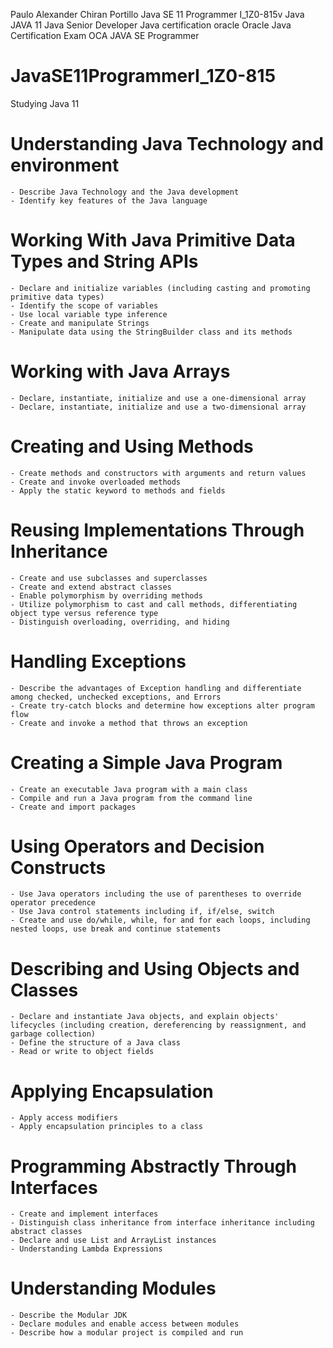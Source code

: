 Paulo Alexander Chiran Portillo 
Java SE 11 Programmer I_1Z0-815v
Java
JAVA 11
Java Senior Developer 
Java certification oracle
Oracle Java Certification Exam 
OCA 
JAVA SE Programmer



# JavaSE11ProgrammerI_1Z0-815
Studying Java 11

# Understanding Java Technology and environment
	- Describe Java Technology and the Java development
	- Identify key features of the Java language
	
# Working With Java Primitive Data Types and String APIs
	- Declare and initialize variables (including casting and promoting primitive data types)
	- Identify the scope of variables
	- Use local variable type inference
	- Create and manipulate Strings
	- Manipulate data using the StringBuilder class and its methods
# Working with Java Arrays
	- Declare, instantiate, initialize and use a one-dimensional array
	- Declare, instantiate, initialize and use a two-dimensional array
# Creating and Using Methods
	- Create methods and constructors with arguments and return values
	- Create and invoke overloaded methods
	- Apply the static keyword to methods and fields
# Reusing Implementations Through Inheritance
	- Create and use subclasses and superclasses
	- Create and extend abstract classes
	- Enable polymorphism by overriding methods
	- Utilize polymorphism to cast and call methods, differentiating object type versus reference type
	- Distinguish overloading, overriding, and hiding
# Handling Exceptions
	- Describe the advantages of Exception handling and differentiate among checked, unchecked exceptions, and Errors
	- Create try-catch blocks and determine how exceptions alter program flow
	- Create and invoke a method that throws an exception
# Creating a Simple Java Program
	- Create an executable Java program with a main class
	- Compile and run a Java program from the command line
	- Create and import packages
# Using Operators and Decision Constructs
	- Use Java operators including the use of parentheses to override operator precedence
	- Use Java control statements including if, if/else, switch
	- Create and use do/while, while, for and for each loops, including nested loops, use break and continue statements
# Describing and Using Objects and Classes
	- Declare and instantiate Java objects, and explain objects' lifecycles (including creation, dereferencing by reassignment, and garbage collection)
	- Define the structure of a Java class
	- Read or write to object fields
# Applying Encapsulation
	- Apply access modifiers
	- Apply encapsulation principles to a class
# Programming Abstractly Through Interfaces
	- Create and implement interfaces
	- Distinguish class inheritance from interface inheritance including abstract classes
	- Declare and use List and ArrayList instances
	- Understanding Lambda Expressions
# Understanding Modules
	- Describe the Modular JDK
	- Declare modules and enable access between modules
	- Describe how a modular project is compiled and run